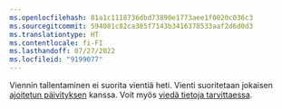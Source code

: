 ```yaml
---
ms.openlocfilehash: 81a1c1118736dbd73890e1773aee1f0020c036c3
ms.sourcegitcommit: 594081c82ca385f7143b3416378533aaf2d6d0d3
ms.translationtype: HT
ms.contentlocale: fi-FI
ms.lasthandoff: 07/27/2022
ms.locfileid: "9199077"
---
```

Viennin tallentaminen ei suorita vientiä heti. Vienti suoritetaan jokaisen [ajoitetun päivityksen](../system.md#schedule-tab) kanssa. Voit myös [viedä tietoja tarvittaessa](../export-destinations.md#run-exports-on-demand).